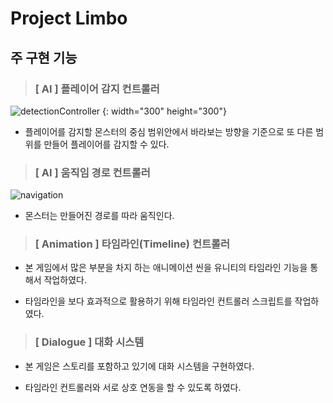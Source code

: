 # Project Limbo


## 주 구현 기능

> ### [ AI ] 플레이어 감지 컨트롤러

![detectionController](https://github.com/ronick-grammer/PORTFOLIO_GAME_ProjectLimbo/blob/main/detectionController.gif)  {: width="300" height="300"}

- 플레이어를 감지할 몬스터의 중심 범위안에서 바라보는 방향을 기준으로 또 다른 범위를 만들어 플레이어를 감지할 수 있다.


> ### [ AI ] 움직임 경로 컨트롤러

![navigation](https://github.com/ronick-grammer/PORTFOLIO_GAME_ProjectLimbo/blob/main/navigation.gif)

- 몬스터는 만들어진 경로를 따라 움직인다. 

> ### [ Animation ] 타임라인(Timeline) 컨트롤러

- 본 게임에서 많은 부분을 차지 하는 애니메이션 씬을 유니티의 타임라인 기능을 통해서 작업하였다.

- 타임라인을 보다 효과적으로 활용하기 위해 타임라인 컨트롤러 스크립트를 작업하였다.


> ### [ Dialogue ] 대화 시스템

- 본 게임은 스토리를 포함하고 있기에 대화 시스템을 구현하였다.

- 타임라인 컨트롤러와 서로 상호 연동을 할 수 있도록 하였다.
